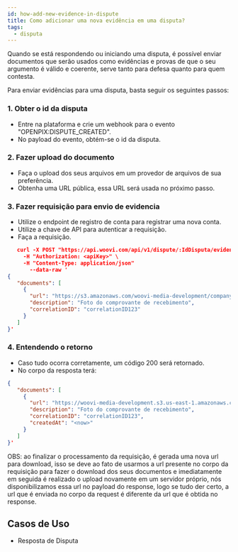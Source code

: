 ```yaml
---
id: how-add-new-evidence-in-dispute
title: Como adicionar uma nova evidência em uma disputa?
tags:
  - disputa
---
```


Quando se está respondendo ou iniciando uma disputa, é possível enviar documentos que serão usados como evidências e provas de que o seu argumento é válido e coerente, serve tanto para defesa quanto para quem contesta.

Para enviar evidências para uma disputa, basta seguir os seguintes passos:

### 1. Obter o id da disputa
  * Entre na plataforma e crie um webhook para o evento "OPENPIX:DISPUTE_CREATED".
  * No payload do evento, obtém-se o id da disputa.

### 2. Fazer upload do documento
  * Faça o upload dos seus arquivos em um provedor de arquivos de sua preferência.
  * Obtenha uma URL pública, essa URL será usada no próximo passo.

### 3. Fazer requisição para envio de evidencia
  * Utilize o endpoint de registro de conta para registrar uma nova conta.
  * Utilize a chave de API para autenticar a requisição.
  * Faça a requisição.
 ```JSON
    curl -X POST "https://api.woovi.com/api/v1/dispute/:IdDisputa/evidence \
      -H "Authorization: <apiKey>" \
      -H "Content-Type: application/json" 
        --data-raw '
{
    "documents": [
      {
        "url": "https://s3.amazonaws.com/woovi-media-development/company%2F672bea98d43d284db6da362d%2F67c8eb595af8b7caf0e72204",
        "description": "Foto do comprovante de recebimento",
        "correlationID": "correlationID123"
      }
    ]
}'
 ```

### 4. Entendendo o retorno
  * Caso tudo ocorra corretamente, um código 200 será retornado.
  * No corpo da resposta terá:
 ```JSON
{
    "documents": [
      {
        "url": "https://woovi-media-development.s3.us-east-1.amazonaws.com/company/6762e45c55eb2e0a3b3cbc44/dispute/688a9e07f335deb4986896de/evidence/correlationID123/688a9e07f335deb4986896de.pdf",
        "description": "Foto do comprovante de recebimento",
        "correlationID": "correlationID123",
        "createdAt": "<now>"
      }
    ]
}'
 ```

OBS: ao finalizar o processamento da requisição, é gerada uma nova url para download, isso se deve ao fato de usarmos a url presente no corpo da requisição para fazer o download dos seus documentos e imediatamente em seguida é realizado o upload novamente em um servidor próprio, nós disponibilizamos essa url no payload do response, logo se tudo der certo, a url que é enviada no corpo da request é diferente da url que é obtida no response.


## Casos de Uso

- Resposta de Disputa

